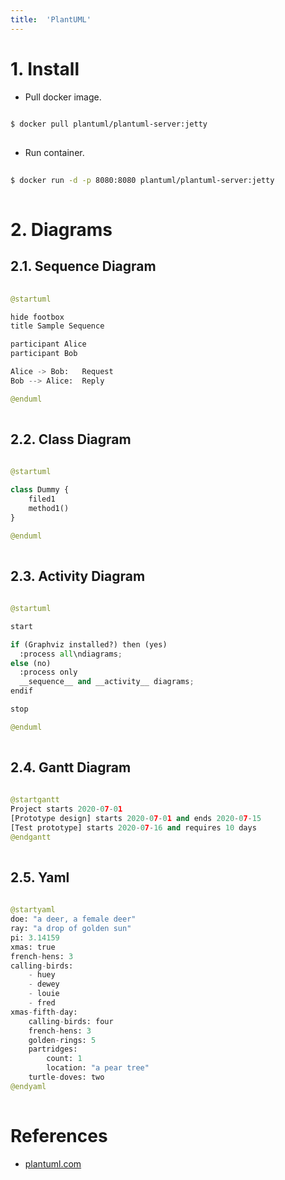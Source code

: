 ```yaml
---
title:  'PlantUML'
---
```


# 1. Install
- Pull docker image.
```sh
  
$ docker pull plantuml/plantuml-server:jetty
  
```

- Run container.
```sh
  
$ docker run -d -p 8080:8080 plantuml/plantuml-server:jetty
  
```


# 2. Diagrams
## 2.1. Sequence Diagram
```python
  
@startuml

hide footbox
title Sample Sequence

participant Alice
participant Bob

Alice -> Bob:   Request
Bob --> Alice:  Reply

@enduml
  
```


## 2.2. Class Diagram
```python
  
@startuml

class Dummy {
    filed1
    method1()
}

@enduml
  
```


## 2.3. Activity Diagram
```python
  
@startuml

start

if (Graphviz installed?) then (yes)
  :process all\ndiagrams;
else (no)
  :process only
  __sequence__ and __activity__ diagrams;
endif

stop

@enduml
  
```


## 2.4. Gantt Diagram
```python
  
@startgantt
Project starts 2020-07-01
[Prototype design] starts 2020-07-01 and ends 2020-07-15
[Test prototype] starts 2020-07-16 and requires 10 days
@endgantt
  
```

## 2.5. Yaml
```python
  
@startyaml
doe: "a deer, a female deer"
ray: "a drop of golden sun"
pi: 3.14159
xmas: true
french-hens: 3
calling-birds: 
	- huey
	- dewey
	- louie
	- fred
xmas-fifth-day: 
	calling-birds: four
	french-hens: 3
	golden-rings: 5
	partridges: 
		count: 1
		location: "a pear tree"
	turtle-doves: two
@endyaml
  
```

# References
- [plantuml.com](https://plantuml.com)